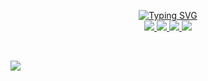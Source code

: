 
<p align="center">
<a href="https://github.com/brianmatzelle">
    <img src="https://readme-typing-svg.demolab.com?font=Georgia&size=18&duration=2000&pause=100&multiline=true&width=500&height=80&lines=Brian+Matzelle;Software+Engineer+%7C+Entrepreneur;AI+%7C+Mobile+Development+%7C+Machine+Learning" alt="Typing SVG" />
</a>
<br/>

<a href="https://matzelle.co">
    <img src="https://img.shields.io/badge/Website-matzelle.co-red?style=flat-square">
</a>  
<a href="https://github.com/brianmatzelle/brianmatzelle/blob/main/Resume.pdf">
    <img src="https://img.shields.io/badge/PDF-CV-red?style=flat-square&logo=adobe">
</a> 
<a href="https://www.linkedin.com/in/brianmatzelle/">
    <img src="https://img.shields.io/badge/-Linkedin-blue?style=flat-square&logo=linkedin">
</a>
<a href="mailto:brian@matzelle.co">
    <img src="https://img.shields.io/badge/-Email-red?style=flat-square&logo=gmail&logoColor=white">
</a>

<br/>

<!-- <a href="https://github.com/brianmatzelle">
    <img src="https://github-stats-alpha.vercel.app/api?username=brianmatzelle&cc=22272e&tc=37BCF6&ic=fff&bc=0000">
</a> -->

</p>

<!--* 💡 Associate SWE @ [SageSure](https://www.sagesure.com/)
* 📖 BS in Computer Science from [Binghamton University](https://www.binghamton.edu/computer-science/undergraduate-programs/cs-major.html).-->
<!--* 💻 Currently learning Fullstack dev (working on [Refhub.io](https://www.refhub.io/)) XR Development, and [LLM finetuning](https://huggingface.co/BinghamtonUniversity/cs415-llama2-7b-twitch-chats-40k). -->

<br>
<!-- <summary>📈 GitHub Stats</summary> -->

<!-- ![](http://github-profile-summary-cards.vercel.app/api/cards/profile-details?username=brianmatzelle&theme=dracula) -->
![](http://github-profile-summary-cards.vercel.app/api/cards/repos-per-language?username=brianmatzelle&theme=dracula)
<!-- ![](http://github-profile-summary-cards.vercel.app/api/cards/most-commit-language?username=brianmatzelle&theme=dracula) -->

</details>

